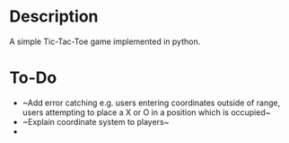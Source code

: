# Description
A simple Tic-Tac-Toe game implemented in python.

# To-Do

- ~Add error catching e.g. users entering coordinates outside of range, users attempting to place a X or O in a position which is occupied~
- ~Explain coordinate system to players~
- 
